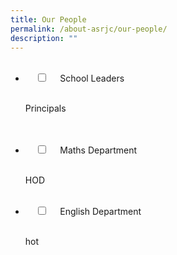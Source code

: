 ```yaml
---
title: Our People
permalink: /about-asrjc/our-people/
description: ""
---
```

<ul class="jekyllcodex\_accordion">  
  <li>  
    <input type="checkbox" id="accordion1">  
    <label for="accordion1">School Leaders</label>  
    <div>  
      <p>Principals</p>  
    </div>  
</li>  
 <li>  
    <input type="checkbox" id="accordion2">  
    <label for="accordion2">Maths Department</label>  
    <div>  
      <p>HOD</p>  
    </div>  
</li>
	<li>  
    <input type="checkbox" id="accordion3">  
    <label for="accordion3">English Department</label>  
    <div>  
      <p>hot</p>  
    </div>  
</li>  